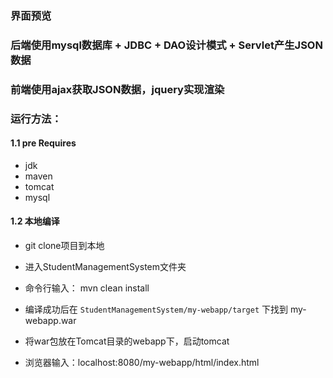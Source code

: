 ### 界面预览

### 后端使用mysql数据库 + JDBC + DAO设计模式 + Servlet产生JSON数据

### 前端使用ajax获取JSON数据，jquery实现渲染

### 运行方法：
#### 1.1 pre Requires
  * jdk
  * maven
  * tomcat
  * mysql
#### 1.2 本地编译
* git clone项目到本地

* 进入StudentManagementSystem文件夹
* 命令行输入： mvn clean install
* 编译成功后在 `StudentManagementSystem/my-webapp/target` 下找到 my-webapp.war
* 将war包放在Tomcat目录的webapp下，启动tomcat
* 浏览器输入：localhost:8080/my-webapp/html/index.html
